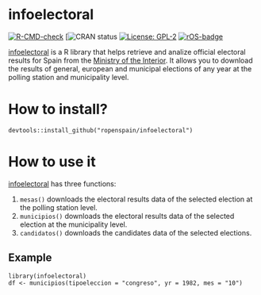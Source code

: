 # infoelectoral

<!-- badges: start -->
[![R-CMD-check](https://github.com/ropenspain/infoelectoral/workflows/R-CMD-check/badge.svg)](https://github.com/rOpenSpain/infoelectoral/actions)
[![CRAN status](https://www.r-pkg.org/badges/version/infoelectoral)
[![License: GPL-2](https://img.shields.io/badge/license-GPL--2-blue.svg)](https://cran.r-project.org/web/licenses/GPL-2)
[![rOS-badge](https://ropenspain.github.io/rostemplate/reference/figures/ropenspain-badge.svg)](https://ropenspain.es/)
<!-- badges: end -->

[infoelectoral](https://ropenspain.github.io/infoelectoral/) is a R library that helps retrieve and analize official electoral results for Spain from the [Ministry of the Interior](https://infoelectoral.interior.gob.es/opencms/es/inicio/). It allows you to download the results of general, european and municipal elections of any year at the polling station and municipality level. 


# How to install?

```
devtools::install_github("ropenspain/infoelectoral")
```

# How to use it
[infoelectoral](https://ropenspain.github.io/infoelectoral/) has three functions:

1. `mesas()` downloads the electoral results data of the selected election at the polling station level.
2. `municipios()` downloads the electoral results data of the selected election at the municipality level.
3. `candidatos()` downloads the candidates data of the selected elections. 

## Example

```
library(infoelectoral)
df <- municipios(tipoeleccion = "congreso", yr = 1982, mes = "10")

```

